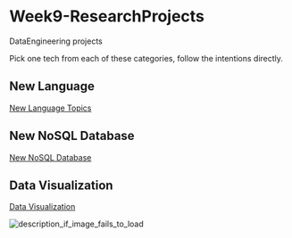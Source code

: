 # Week9-ResearchProjects
DataEngineering projects

Pick one tech from each of these categories, follow the intentions directly.

## New Language

[New Language Topics](lang.md)

## New NoSQL Database

[New NoSQL Database](dbs.md)

## Data Visualization

[Data Visualization](vis.md)

![description_if_image_fails_to_load]()
